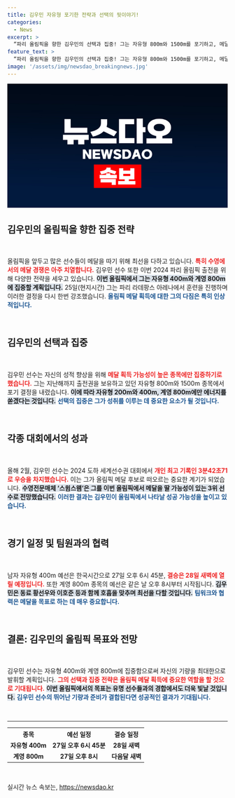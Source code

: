 ```yaml
---
title: 김우민 자유형 포기한 전략과 선택의 뒷이야기!
categories:
  - News
excerpt: >
  “파리 올림픽을 향한 김우민의 선택과 집중! 그는 자유형 800m와 1500m를 포기하고, 메달 가능성이 높은 자유형 400m와 계영 800m에 집중한다. 세계선수권 우승의 기세를 이어갈 수 있을까?”
feature_text: >
  “파리 올림픽을 향한 김우민의 선택과 집중! 그는 자유형 800m와 1500m를 포기하고, 메달 가능성이 높은 자유형 400m와 계영 800m에 집중한다. 세계선수권 우승의 기세를 이어갈 수 있을까?”
image: '/assets/img/newsdao_breakingnews.jpg'
---
```


<p><img src="/assets/img/newsdao_breakingnews.jpg" alt="flaretime 속보" /></p>

<h2 data-ke-size="size26">김우민의 올림픽을 향한 집중 전략</h2>

<p data-ke-size="size16">&nbsp;</p>

<p>올림픽을 앞두고 많은 선수들이 메달을 따기 위해 최선을 다하고 있습니다. <b><span style="color: #ee2323;">특히 수영에서의 메달 경쟁은 아주 치열합니다.</span></b> 김우민 선수 또한 이번 2024 파리 올림픽 출전을 위해 다양한 전략을 세우고 있습니다. <b><span style="background-color: #21538527;">이번 올림픽에서 그는 자유형 400m와 계영 800m에 집중할 계획입니다.</span></b> 25일(현지시간) 그는 파리 라데팡스 아레나에서 훈련을 진행하며 이러한 결정을 다시 한번 강조했습니다. <b><span style="color: #1a5490;">올림픽 메달 획득에 대한 그의 다짐은 특히 인상적입니다.</span></b> </p>

<p data-ke-size="size16">&nbsp;</p>

<h2 data-ke-size="size26">김우민의 선택과 집중</h2>

<p data-ke-size="size16">&nbsp;</p>

<p>김우민 선수는 자신의 성적 향상을 위해 <b><span style="color: #ee2323;">메달 획득 가능성이 높은 종목에만 집중하기로 했습니다.</span></b> 그는 지난해까지 출전권을 보유하고 있던 자유형 800m와 1500m 종목에서 포기 결정을 내렸습니다. <b><span style="background-color: #21538527;">이에 따라 자유형 200m와 400m, 계영 800m에만 에너지를 쏟겠다는 것입니다.</span></b> <b><span style="color: #1a5490;">선택의 집중은 그가 성취를 이루는 데 중요한 요소가 될 것입니다.</span></b> </p>

<p data-ke-size="size16">&nbsp;</p>

<h2 data-ke-size="size26">각종 대회에서의 성과</h2>

<p data-ke-size="size16">&nbsp;</p>

<p>올해 2월, 김우민 선수는 2024 도하 세계선수권 대회에서 <b><span style="color: #ee2323;">개인 최고 기록인 3분42초71로 우승을 차지했습니다.</span></b> 이는 그가 올림픽 메달 후보로 떠오르는 중요한 계기가 되었습니다. <b><span style="background-color: #21538527;">수영전문매체 ‘스윔스왬’은 그를 이번 올림픽에서 메달을 딸 가능성이 있는 3위 선수로 전망했습니다.</span></b> <b><span style="color: #1a5490;">이러한 결과는 김우민이 올림픽에서 나타날 성공 가능성을 높이고 있습니다.</span></b> </p>

<p data-ke-size="size16">&nbsp;</p>

<h2 data-ke-size="size26">경기 일정 및 팀원과의 협력</h2>

<p data-ke-size="size16">&nbsp;</p>

<p>남자 자유형 400m 예선은 한국시간으로 27일 오후 6시 45분, <b><span style="color: #ee2323;">결승은 28일 새벽에 열릴 예정입니다.</span></b> 또한 계영 800m 종목의 예선은 같은 날 오후 8시부터 시작됩니다. <b><span style="background-color: #21538527;">김우민은 동료 황선우와 이호준 등과 함께 호흡을 맞추며 최선을 다할 것입니다.</span></b> <b><span style="color: #1a5490;">팀워크와 협력은 메달을 목표로 하는 데 매우 중요합니다.</span></b> </p>

<p data-ke-size="size16">&nbsp;</p>

<h2 data-ke-size="size26">결론: 김우민의 올림픽 목표와 전망</h2>

<p data-ke-size="size16">&nbsp;</p>

<p>김우민 선수는 자유형 400m와 계영 800m에 집중함으로써 자신의 기량을 최대한으로 발휘할 계획입니다. <b><span style="color: #ee2323;">그의 선택과 집중 전략은 올림픽 메달 획득에 중요한 역할을 할 것으로 기대됩니다.</span></b> <b><span style="background-color: #21538527;">이번 올림픽에서의 목표는 유명 선수들과의 경합에서도 더욱 빛날 것입니다.</span></b> <b><span style="color: #1a5490;">김우민 선수의 뛰어난 기량과 준비가 결합된다면 성공적인 결과가 기대됩니다.</span></b> </p>

<p data-ke-size="size16">&nbsp;</p>

<hr>

<table style="width: 100%;">
    <tr>
        <th style="text-align: center;">종목</th>
        <th style="text-align: center;">예선 일정</th>
        <th style="text-align: center;">결승 일정</th>
    </tr>
    <tr>
        <td style="text-align: center; height: 17px;"><b>자유형 400m</b></td>
        <td style="text-align: center; height: 17px;"><b>27일 오후 6시 45분</b></td>
        <td style="text-align: center; height: 17px;"><b>28일 새벽</b></td>
    </tr>
    <tr>
        <td style="text-align: center; height: 17px;"><b>계영 800m</b></td>
        <td style="text-align: center; height: 17px;"><b>27일 오후 8시</b></td>
        <td style="text-align: center; height: 17px;"><b>다음달 새벽</b></td>
    </tr>
</table>

<p data-ke-size="size16">&nbsp;</p>
실시간 뉴스 속보는, <a href="https://newsdao.kr" rel="dofollow">https://newsdao.kr</a>


